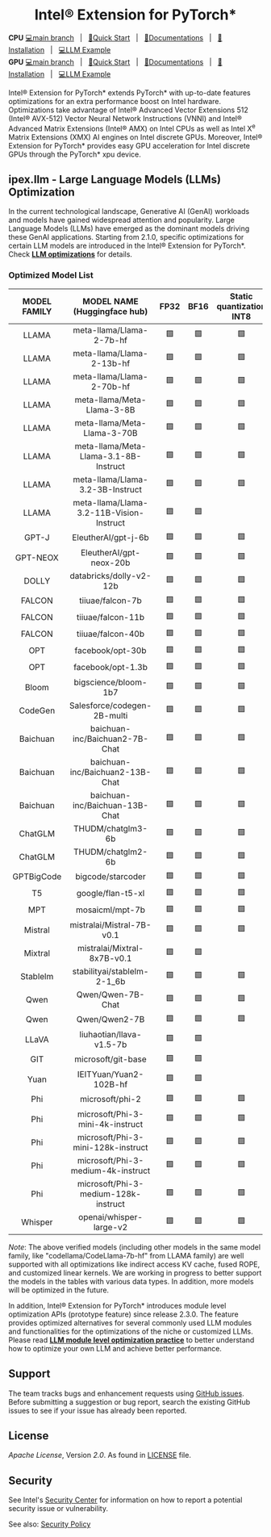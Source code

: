<div align="center">
  
Intel® Extension for PyTorch\*
===========================

</div>

**CPU** [💻main branch](https://github.com/intel/intel-extension-for-pytorch/tree/main)&nbsp;&nbsp;&nbsp;|&nbsp;&nbsp;&nbsp;[🌱Quick Start](https://intel.github.io/intel-extension-for-pytorch/cpu/latest/tutorials/getting_started.html)&nbsp;&nbsp;&nbsp;|&nbsp;&nbsp;&nbsp;[📖Documentations](https://intel.github.io/intel-extension-for-pytorch/cpu/latest/)&nbsp;&nbsp;&nbsp;|&nbsp;&nbsp;&nbsp;[🏃Installation](https://intel.github.io/intel-extension-for-pytorch/index.html#installation?platform=cpu&version=v2.5.0%2Bcpu)&nbsp;&nbsp;&nbsp;|&nbsp;&nbsp;&nbsp;[💻LLM Example](https://github.com/intel/intel-extension-for-pytorch/tree/main/examples/cpu/llm) <br>
**GPU** [💻main branch](https://github.com/intel/intel-extension-for-pytorch/tree/xpu-main)&nbsp;&nbsp;&nbsp;|&nbsp;&nbsp;&nbsp;[🌱Quick Start](https://intel.github.io/intel-extension-for-pytorch/xpu/latest/tutorials/getting_started.html)&nbsp;&nbsp;&nbsp;|&nbsp;&nbsp;&nbsp;[📖Documentations](https://intel.github.io/intel-extension-for-pytorch/xpu/latest/)&nbsp;&nbsp;&nbsp;|&nbsp;&nbsp;&nbsp;[🏃Installation](https://intel.github.io/intel-extension-for-pytorch/index.html#installation?platform=gpu)&nbsp;&nbsp;&nbsp;|&nbsp;&nbsp;&nbsp;[💻LLM Example](https://github.com/intel/intel-extension-for-pytorch/tree/xpu-main/examples/gpu/llm)<br>  

Intel® Extension for PyTorch\* extends PyTorch\* with up-to-date features optimizations for an extra performance boost on Intel hardware. Optimizations take advantage of Intel® Advanced Vector Extensions 512 (Intel® AVX-512) Vector Neural Network Instructions (VNNI) and Intel® Advanced Matrix Extensions (Intel® AMX) on Intel CPUs as well as Intel X<sup>e</sup> Matrix Extensions (XMX) AI engines on Intel discrete GPUs. Moreover, Intel® Extension for PyTorch* provides easy GPU acceleration for Intel discrete GPUs through the PyTorch* xpu device.

## ipex.llm - Large Language Models (LLMs) Optimization

In the current technological landscape, Generative AI (GenAI) workloads and models have gained widespread attention and popularity. Large Language Models (LLMs) have emerged as the dominant models driving these GenAI applications. Starting from 2.1.0, specific optimizations for certain LLM models are introduced in the Intel® Extension for PyTorch\*. Check [**LLM optimizations**](./examples/cpu/llm) for details.

### Optimized Model List

| MODEL FAMILY | MODEL NAME (Huggingface hub) | FP32 | BF16 | Static quantization INT8 | Weight only quantization INT8 | Weight only quantization INT4 |
|:---:|:---:|:---:|:---:|:---:|:---:|:---:|
|LLAMA| meta-llama/Llama-2-7b-hf | 🟩 | 🟩 | 🟩 | 🟩 | 🟩 |
|LLAMA| meta-llama/Llama-2-13b-hf | 🟩 | 🟩 | 🟩 | 🟩 | 🟩 |
|LLAMA| meta-llama/Llama-2-70b-hf | 🟩 | 🟩 | 🟩 | 🟩 | 🟩 |
|LLAMA| meta-llama/Meta-Llama-3-8B | 🟩 | 🟩 | 🟩 | 🟩 | 🟩 |
|LLAMA| meta-llama/Meta-Llama-3-70B | 🟩 | 🟩 | 🟩 | 🟩 | 🟩 |
|LLAMA| meta-llama/Meta-Llama-3.1-8B-Instruct | 🟩 | 🟩 | 🟩 | 🟩 | 🟩 |
|LLAMA| meta-llama/Llama-3.2-3B-Instruct | 🟩 | 🟩 | 🟩 | 🟩 | 🟩 |
|LLAMA| meta-llama/Llama-3.2-11B-Vision-Instruct | 🟩 | 🟩 |   | 🟩 |   |
|GPT-J| EleutherAI/gpt-j-6b | 🟩 | 🟩 | 🟩 | 🟩 | 🟩 |
|GPT-NEOX| EleutherAI/gpt-neox-20b | 🟩 | 🟩 | 🟩 | 🟩 | 🟩 |
|DOLLY| databricks/dolly-v2-12b | 🟩 | 🟩 | 🟩 | 🟩 | 🟩 |
|FALCON| tiiuae/falcon-7b  | 🟩 | 🟩 | 🟩 | 🟩 | 🟩 |
|FALCON| tiiuae/falcon-11b | 🟩 | 🟩 | 🟩 | 🟩 | 🟩 |
|FALCON| tiiuae/falcon-40b | 🟩 | 🟩 | 🟩 | 🟩 | 🟩 |
|OPT| facebook/opt-30b | 🟩 | 🟩 | 🟩 | 🟩 | 🟩 |
|OPT| facebook/opt-1.3b | 🟩 | 🟩 | 🟩 | 🟩 | 🟩 |
|Bloom| bigscience/bloom-1b7 | 🟩 | 🟩 | 🟩 | 🟩 | 🟩 |
|CodeGen| Salesforce/codegen-2B-multi | 🟩 | 🟩 | 🟩 | 🟩 | 🟩 |
|Baichuan| baichuan-inc/Baichuan2-7B-Chat | 🟩 | 🟩 | 🟩 | 🟩 | 🟩 |
|Baichuan| baichuan-inc/Baichuan2-13B-Chat | 🟩 | 🟩 | 🟩 | 🟩 | 🟩 |
|Baichuan| baichuan-inc/Baichuan-13B-Chat | 🟩 | 🟩 | 🟩 | 🟩 | 🟩 |
|ChatGLM| THUDM/chatglm3-6b | 🟩 | 🟩 | 🟩 | 🟩 | 🟩 |
|ChatGLM| THUDM/chatglm2-6b | 🟩 | 🟩 | 🟩 | 🟩 | 🟩 |
|GPTBigCode| bigcode/starcoder | 🟩 | 🟩 | 🟩 | 🟩 | 🟩 |
|T5| google/flan-t5-xl | 🟩 | 🟩 | 🟩 | 🟩 |   |
|MPT| mosaicml/mpt-7b | 🟩 | 🟩 | 🟩 | 🟩 | 🟩 |
|Mistral| mistralai/Mistral-7B-v0.1 | 🟩 | 🟩 | 🟩 | 🟩 | 🟩 |
|Mixtral| mistralai/Mixtral-8x7B-v0.1 | 🟩 | 🟩 |   | 🟩 | 🟩 |
|Stablelm| stabilityai/stablelm-2-1_6b | 🟩 | 🟩 | 🟩 | 🟩 | 🟩 |
|Qwen| Qwen/Qwen-7B-Chat | 🟩 | 🟩 | 🟩 | 🟩 | 🟩 |
|Qwen| Qwen/Qwen2-7B | 🟩 | 🟩 | 🟩 | 🟩 | 🟩 |
|LLaVA| liuhaotian/llava-v1.5-7b | 🟩 | 🟩 |   | 🟩 | 🟩 |
|GIT| microsoft/git-base | 🟩 | 🟩 |   | 🟩 |   |
|Yuan| IEITYuan/Yuan2-102B-hf | 🟩 | 🟩 |   | 🟩 |   |
|Phi| microsoft/phi-2 | 🟩 | 🟩 | 🟩 | 🟩 | 🟩 |
|Phi| microsoft/Phi-3-mini-4k-instruct | 🟩 | 🟩 | 🟩 | 🟩 | 🟩 |
|Phi| microsoft/Phi-3-mini-128k-instruct | 🟩 | 🟩 | 🟩 | 🟩 | 🟩 |
|Phi| microsoft/Phi-3-medium-4k-instruct | 🟩 | 🟩 | 🟩 | 🟩 | 🟩 |
|Phi| microsoft/Phi-3-medium-128k-instruct | 🟩 | 🟩 | 🟩 | 🟩 | 🟩 |
|Whisper| openai/whisper-large-v2 | 🟩 | 🟩 | 🟩 | 🟩 |   |

*Note*: The above verified models (including other models in the same model family, like "codellama/CodeLlama-7b-hf" from LLAMA family) are well supported with all optimizations like indirect access KV cache, fused ROPE, and customized linear kernels.
We are working in progress to better support the models in the tables with various data types. In addition, more models will be optimized in the future.

In addition, Intel® Extension for PyTorch* introduces module level optimization APIs (prototype feature) since release 2.3.0.
The feature provides optimized alternatives for several commonly used LLM modules and functionalities for the optimizations of the niche or customized LLMs.
Please read [**LLM module level optimization practice**](./examples/cpu/inference/python/llm-modeling) to better understand how to optimize your own LLM and achieve better performance.

## Support

The team tracks bugs and enhancement requests using [GitHub issues](https://github.com/intel/intel-extension-for-pytorch/issues/). Before submitting a suggestion or bug report, search the existing GitHub issues to see if your issue has already been reported.

## License

_Apache License_, Version _2.0_. As found in [LICENSE](https://github.com/intel/intel-extension-for-pytorch/blob/main/LICENSE) file.

## Security

See Intel's [Security Center](https://www.intel.com/content/www/us/en/security-center/default.html)
for information on how to report a potential security issue or vulnerability.

See also: [Security Policy](SECURITY.md)

